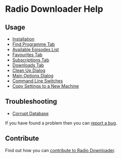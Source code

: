 # Radio Downloader Help

## Usage

* [Installation](installation.md)
* [Find Programme Tab](views.find-programme.md)
* [Available Episodes List](views.available-episodes.md)
* [Favourites Tab](views.favourites.md)
* [Subscriptions Tab](views.subscriptions.md)
* [Downloads Tab](views.downloads.md)
* [Clean Up Dialog](dialogs.clean-up-downloads.md)
* [Main Options Dialog](dialogs.options.md)
* [Command Line Switches](command-line-switches.md)
* [Copy Settings to a New Machine](copy-settings.md)

## Troubleshooting

* [Corrupt Database](corrupt-database.md)

If you have found a problem then you can [report a bug](report-a-bug.md).

## Contribute

Find out how you can [contribute to Radio
Downloader](https://github.com/ribbons/RadioDownloader#contribute).
